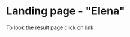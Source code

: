 # Landing page - "Elena"

To look the result page click on [link](https://IgnatSemchuk.github.io/elena/)
